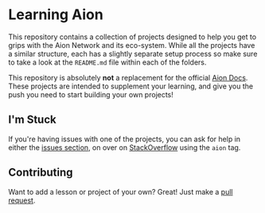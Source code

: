 # Learning Aion

This repository contains a collection of projects designed to help you get to grips with the Aion Network and its eco-system. While all the projects have a similar structure, each has a slightly separate setup process so make sure to take a look at the `README.md` file within each of the folders.

This repository is absolutely **not** a replacement for the official [Aion Docs](beta-docs.aion.network). These projects are intended to supplement your learning, and give you the push you need to start building your own projects!

## I'm Stuck

If you're having issues with one of the projects, you can ask for help in either the [issues section](https://github.com/mohnjatthews/learning-aion/issues), on over on [StackOverflow](https://stackoverflow.com/questions/tagged/aion) using the `aion` tag.

## Contributing

Want to add a lesson or project of your own? Great! Just make a [pull request](https://github.com/mohnjatthews/learning-aion/compare).
